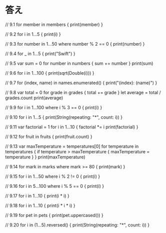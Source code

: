 # 答え

// 9.1
for member in members {
    print(member)
}

// 9.2
for i in 1...5 {
    print(i)
}

// 9.3
for number in 1...50 where number % 2 == 0 {
    print(number)
}

// 9.4
for _ in 1...5 {
    print("Swift")
}

// 9.5
var sum = 0
for number in numbers {
    sum += number
}
print(sum)

// 9.6
for i in 1...100 {
    print(sqrt(Double(i)))
}

// 9.7
for (index, name) in names.enumerated() {
    print("\(index): \(name)")
}

// 9.8
var total = 0
for grade in grades {
    total += grade
}
let average = total / grades.count
print(average)

// 9.9
for i in 1...100 where i % 3 == 0 {
    print(i)
}

// 9.10
for i in 1...5 {
    print(String(repeating: "*", count: i))
}

// 9.11
var factorial = 1
for i in 1...10 {
    factorial *= i
    print(factorial)
}

// 9.12
for fruit in fruits {
    print(fruit.count)
}

// 9.13
var maxTemperature = temperatures[0]
for temperature in temperatures {
    if temperature > maxTemperature {
        maxTemperature = temperature
    }
}
print(maxTemperature)

// 9.14
for mark in marks where mark >= 80 {
    print(mark)
}

// 9.15
for i in 1...50 where i % 2 != 0 {
    print(i)
}

// 9.16
for i in 5...100 where i % 5 == 0 {
    print(i)
}

// 9.17
for i in 1...10 {
    print(i * i)
}

// 9.18
for i in 1...10 {
    print(i * i * i)
}

// 9.19
for pet in pets {
    print(pet.uppercased())
}

// 9.20
for i in (1...5).reversed() {
    print(String(repeating: "*", count: i))
}

